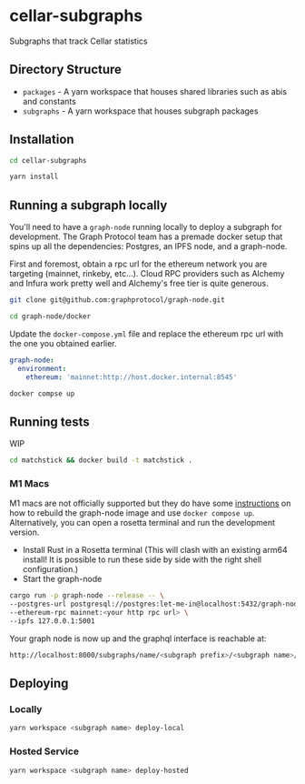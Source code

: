 # cellar-subgraphs
Subgraphs that track Cellar statistics

## Directory Structure
- `packages` - A yarn workspace that houses shared libraries such as abis and constants
- `subgraphs` - A yarn workspace that houses subgraph packages

## Installation
```bash
cd cellar-subgraphs
```
```bash
yarn install
```

## Running a subgraph locally
You'll need to have a `graph-node` running locally to deploy a subgraph for development. The Graph Protocol team has a premade docker setup that spins up all the dependencies: Postgres, an IPFS node, and a graph-node.

First and foremost, obtain a rpc url for the ethereum network you are targeting (mainnet, rinkeby, etc...). Cloud RPC providers such as Alchemy and Infura work pretty well and Alchemy's free tier is quite generous.
```bash
git clone git@github.com:graphprotocol/graph-node.git
```
```bash
cd graph-node/docker
```

Update the `docker-compose.yml` file and replace the ethereum rpc url with the one you obtained earlier.
```yaml
graph-node:
  environment:
    ethereum: 'mainnet:http://host.docker.internal:8545'
```
```bash
docker compse up
```

## Running tests
WIP

```bash
cd matchstick && docker build -t matchstick .
```

### M1 Macs
M1 macs are not officially supported but they do have some [instructions](git@github.com:graphprotocol/graph-node.git) on how to rebuild the graph-node image and use `docker compose up`. Alternatively, you can open a rosetta terminal and run the development version.
- Install Rust in a Rosetta terminal (This will clash with an existing arm64 install! It is possible to run these side by side with the right shell configuration.)
- Start the graph-node

```bash
cargo run -p graph-node --release -- \
--postgres-url postgresql://postgres:let-me-in@localhost:5432/graph-node \
--ethereum-rpc mainnet:<your http rpc url> \
--ipfs 127.0.0.1:5001
```

Your graph node is now up and the graphql interface is reachable at:
```bash
http://localhost:8000/subgraphs/name/<subgraph prefix>/<subgraph name>/graphql
```

## Deploying
### Locally
```bash
yarn workspace <subgraph name> deploy-local
```

### Hosted Service
```bash
yarn workspace <subgraph name> deploy-hosted
```
